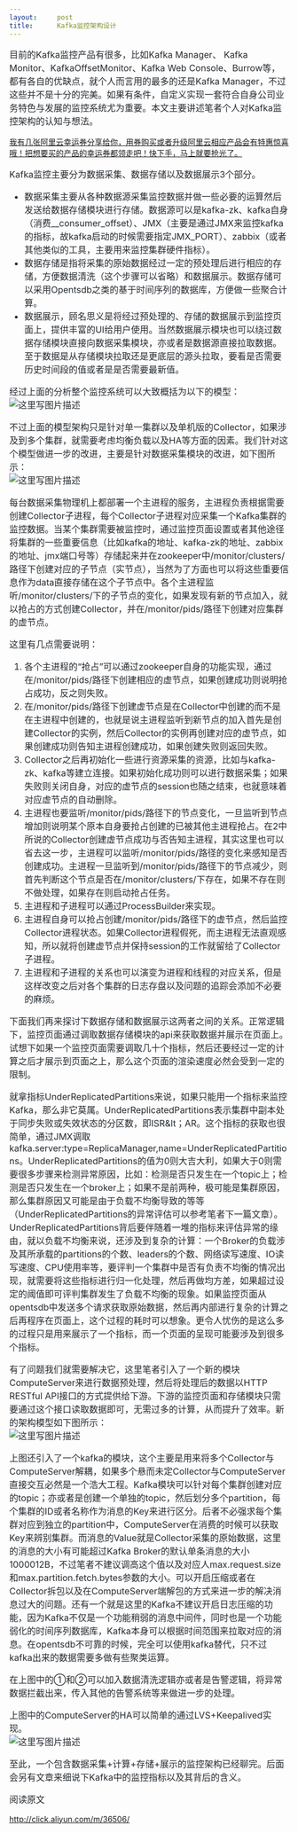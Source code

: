 ```yaml
---
layout:     post
title:      Kafka监控架构设计
---
```

<div id="article_content" class="article_content clearfix csdn-tracking-statistics" data-pid="blog" data-mod="popu_307" data-dsm="post">
								            <link rel="stylesheet" href="https://csdnimg.cn/release/phoenix/template/css/ck_htmledit_views-f76675cdea.css">
						<div class="htmledit_views" id="content_views">
                
<p style="color:rgb(36,41,46);font-size:16px;">
目前的Kafka监控产品有很多，比如Kafka Manager、 Kafka Monitor、KafkaOffsetMonitor、Kafka Web Console、Burrow等，都有各自的优缺点，就个人而言用的最多的还是Kafka Manager，不过这些并不是十分的完美。如果有条件，自定义实现一套符合自身公司业务特色与发展的监控系统尤为重要。本文主要讲述笔者个人对Kafka监控架构的认知与想法。</p>
<p style="color:rgb(36,41,46);font-size:16px;">
</p>
<p><a href="https://promotion.aliyun.com/ntms/act/ambassador/sharetouser.html?userCode=n7gh3gne&amp;amp;utm_source=n7gh3gne" rel="nofollow">我有几张阿里云幸运券分享给你，用券购买或者升级阿里云相应产品会有特惠惊喜哦！把想要买的产品的幸运券都领走吧！快下手，马上就要抢光了。</a></p>
<p style="color:rgb(36,41,46);font-size:16px;">
Kafka监控主要分为数据采集、数据存储以及数据展示3个部分。</p>
<ul style="list-style-position:inherit;color:rgb(36,41,46);font-size:16px;"><li>数据采集主要从各种数据源采集监控数据并做一些必要的运算然后发送给数据存储模块进行存储。数据源可以是kafka-zk、kafka自身（消费__consumer_offset）、JMX（主要是通过JMX来监控kafka的指标，故kafka启动的时候需要指定JMX_PORT）、zabbix（或者其他类似的工具，主要用来监控集群硬件指标）。</li><li>数据存储是指将采集的原始数据经过一定的预处理后进行相应的存储，方便数据清洗（这个步骤可以省略）和数据展示。数据存储可以采用Opentsdb之类的基于时间序列的数据库，方便做一些聚合计算。</li><li>数据展示，顾名思义是将经过预处理的、存储的数据展示到监控页面上，提供丰富的UI给用户使用。当然数据展示模块也可以绕过数据存储模块直接向数据采集模块，亦或者是数据源直接拉取数据。至于数据是从存储模块拉取还是更底层的源头拉取，要看是否需要历史时间段的值或者是是否需要最新值。</li></ul><p style="color:rgb(36,41,46);font-size:16px;">
经过上面的分析整个监控系统可以大致概括为以下的模型：<br><img src="https://img-blog.csdn.net/20171206192744396?watermark/2/text/aHR0cDovL2Jsb2cuY3Nkbi5uZXQvdTAxMzI1NjgxNg==/font/5a6L5L2T/fontsize/400/fill/I0JBQkFCMA==/dissolve/70/gravity/SouthEast" alt="这里写图片描述" title="这里写图片描述" style="border:0px none;vertical-align:middle;"></p>
<p style="color:rgb(36,41,46);font-size:16px;">
不过上面的模型架构只是针对单一集群以及单机版的Collector，如果涉及到多个集群，就需要考虑均衡负载以及HA等方面的因素。我们针对这个模型做进一步的改进，主要是针对数据采集模块的改进，如下图所示：<br><img src="https://img-blog.csdn.net/20171206192751516?watermark/2/text/aHR0cDovL2Jsb2cuY3Nkbi5uZXQvdTAxMzI1NjgxNg==/font/5a6L5L2T/fontsize/400/fill/I0JBQkFCMA==/dissolve/70/gravity/SouthEast" alt="这里写图片描述" title="这里写图片描述" style="border:0px none;vertical-align:middle;"></p>
<p style="color:rgb(36,41,46);font-size:16px;">
每台数据采集物理机上都部署一个主进程的服务，主进程负责根据需要创建Collector子进程，每个Collector子进程对应采集一个Kafka集群的监控数据。当某个集群需要被监控时，通过监控页面设置或者其他途径将集群的一些重要信息（比如kafka的地址、kafka-zk的地址、zabbix的地址、jmx端口号等）存储起来并在zookeeper中/monitor/clusters/路径下创建对应的子节点（实节点），当然为了方面也可以将这些重要信息作为data直接存储在这个子节点中。各个主进程监听/monitor/clusters/下的子节点的变化，如果发现有新的节点加入，就以抢占的方式创建Collector，并在/monitor/pids/路径下创建对应集群的虚节点。</p>
<p style="color:rgb(36,41,46);font-size:16px;">
这里有几点需要说明：</p>
<ol style="color:rgb(36,41,46);font-size:16px;"><li>各个主进程的“抢占”可以通过zookeeper自身的功能实现，通过在/monitor/pids/路径下创建相应的虚节点，如果创建成功则说明抢占成功，反之则失败。</li><li>在/monitor/pids/路径下创建虚节点是在Collector中创建的而不是在主进程中创建的，也就是说主进程监听到新节点的加入首先是创建Collector的实例，然后Collector的实例再创建对应的虚节点，如果创建成功则告知主进程创建成功，如果创建失败则返回失败。</li><li>Collector之后再初始化一些进行资源采集的资源，比如与kafka-zk、kafka等建立连接。如果初始化成功则可以进行数据采集；如果失败则关闭自身，对应的虚节点的session也随之结束，也就意味着对应虚节点的自动删除。</li><li>主进程也要监听/monitor/pids/路径下的节点变化，一旦监听到节点增加则说明某个原本自身要抢占创建的已被其他主进程抢占。在2中所说的Collector创建虚节点成功与否告知主进程，其实这里也可以省去这一步，主进程可以监听/monitor/pids/路径的变化来感知是否创建成功。主进程一旦监听到/monitor/pids/路径下的节点减少，则首先判断这个节点是否在/monitor/clusters/下存在，如果不存在则不做处理，如果存在则启动抢占任务。</li><li>主进程和子进程可以通过ProcessBuilder来实现。</li><li>主进程自身可以抢占创建/monitor/pids/路径下的虚节点，然后监控Collector进程状态。如果Collector进程假死，而主进程无法直观感知，所以就将创建虚节点并保持session的工作就留给了Collector子进程。</li><li>主进程和子进程的关系也可以演变为进程和线程的对应关系，但是这样改变之后对各个集群的日志存盘以及问题的追踪会添加不必要的麻烦。</li></ol><p style="color:rgb(36,41,46);font-size:16px;">
下面我们再来探讨下数据存储和数据展示这两者之间的关系。正常逻辑下，监控页面通过调取数据存储模块的api来获取数据并展示在页面上。试想下如果一个监控页面需要调取几十个指标，然后还要经过一定的计算之后才展示到页面之上，那么这个页面的渲染速度必然会受到一定的限制。</p>
<p style="color:rgb(36,41,46);font-size:16px;">
就拿指标UnderReplicatedPartitions来说，如果只能用一个指标来监控Kafka，那么非它莫属。UnderReplicatedPartitions表示集群中副本处于同步失败或失效状态的分区数，即ISR&amp;lt；AR。这个指标的获取也很简单，通过JMX调取kafka.server:type=ReplicaManager,name=UnderReplicatedPartitions。UnderReplicatedPartitions的值为0则大吉大利，如果大于0则需要很多步骤来检测异常原因，比如：检测是否只发生在一个topic上；检测是否只发生在一个broker上；如果不是前两种，极可能是集群原因，那么集群原因又可能是由于负载不均衡导致的等等（UnderReplicatedPartitions的异常评估可以参考笔者下一篇文章）。UnderReplicatedPartitions背后要伴随着一堆的指标来评估异常的缘由，就以负载不均衡来说，还涉及到复杂的计算：一个Broker的负载涉及其所承载的partitions的个数、leaders的个数、网络读写速度、IO读写速度、CPU使用率等，要评判一个集群中是否有负责不均衡的情况出现，就需要将这些指标进行归一化处理，然后再做均方差，如果超过设定的阈值即可评判集群发生了负载不均衡的现象。如果监控页面从opentsdb中发送多个请求获取原始数据，然后再内部进行复杂的计算之后再程序在页面上，这个过程的耗时可以想象。更令人忧伤的是这么多的过程只是用来展示了一个指标，而一个页面的呈现可能要涉及到很多个指标。</p>
<p style="color:rgb(36,41,46);font-size:16px;">
有了问题我们就需要解决它，这里笔者引入了一个新的模块ComputeServer来进行数据预处理，然后将处理后的数据以HTTP RESTful API接口的方式提供给下游。下游的监控页面和存储模块只需要通过这个接口读取数据即可，无需过多的计算，从而提升了效率。新的架构模型如下图所示：<br><img src="https://img-blog.csdn.net/20171206192805042?watermark/2/text/aHR0cDovL2Jsb2cuY3Nkbi5uZXQvdTAxMzI1NjgxNg==/font/5a6L5L2T/fontsize/400/fill/I0JBQkFCMA==/dissolve/70/gravity/SouthEast" alt="这里写图片描述" title="这里写图片描述" style="border:0px none;vertical-align:middle;"></p>
<p style="color:rgb(36,41,46);font-size:16px;">
上图还引入了一个kafka的模块，这个主要是用来将多个Collector与ComputeServer解耦，如果多个悬而未定Collector与ComputeServer直接交互必然是一个浩大工程。Kafka模块可以针对每个集群创建对应的topic；亦或者是创建一个单独的topic，然后划分多个partition，每个集群的ID或者名称作为消息的Key来进行区分。后者不必强求每个集群对应到独立的partition中，ComputeServer在消费的时候可以获取Key来辨别集群。而消息的Value就是Collector采集的原始数据，这里的消息的大小有可能超过Kafka
 Broker的默认单条消息的大小1000012B，不过笔者不建议调高这个值以及对应人max.request.size和max.partition.fetch.bytes参数的大小。可以开启压缩或者在Collector拆包以及在ComputeServer端解包的方式来进一步的解决消息过大的问题。还有一个就是这里的Kafka不建议开启日志压缩的功能，因为Kafka不仅是一个功能稍弱的消息中间件，同时也是一个功能弱化的时间序列数据库，Kafka本身可以根据时间范围来拉取对应的消息。在opentsdb不可靠的时候，完全可以使用kafka替代，只不过kafka出来的数据需要多做有些聚类运算。</p>
<p style="color:rgb(36,41,46);font-size:16px;">
在上图中的①和②可以加入数据清洗逻辑亦或者是告警逻辑，将异常数据拦截出来，传入其他的告警系统等来做进一步的处理。</p>
<p style="color:rgb(36,41,46);font-size:16px;">
上图中的ComputeServer的HA可以简单的通过LVS+Keepalived实现。<br><img src="https://img-blog.csdn.net/20171206192815633?watermark/2/text/aHR0cDovL2Jsb2cuY3Nkbi5uZXQvdTAxMzI1NjgxNg==/font/5a6L5L2T/fontsize/400/fill/I0JBQkFCMA==/dissolve/70/gravity/SouthEast" alt="这里写图片描述" title="这里写图片描述" style="border:0px none;vertical-align:middle;"></p>
<p style="color:rgb(36,41,46);font-size:16px;">
至此，一个包含数据采集+计算+存储+展示的监控架构已经聊完。后面会另有文章来细说下Kafka中的监控指标以及其背后的含义。</p>
<p style="color:rgb(36,41,46);font-size:16px;">
阅读原文</p>
<p><a href="http://click.aliyun.com/m/36506/" rel="nofollow">http://click.aliyun.com/m/36506/</a></p>
            </div>
                </div>